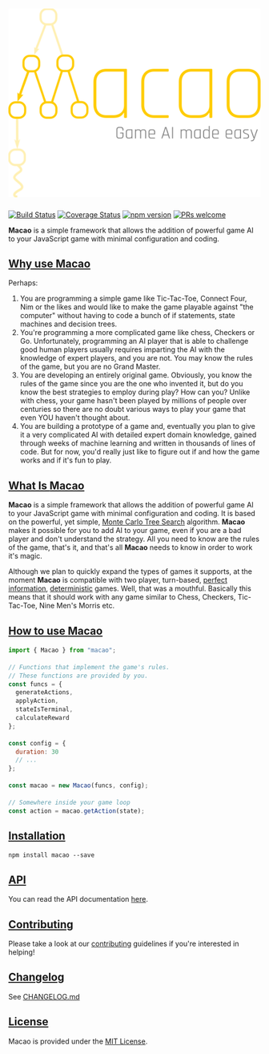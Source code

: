 <h1 align="center">
  <img src="https://github.com/Neoflash1979/macao/raw/master/images/Macao-logo-color.png" alt="Macao Logo" />
</h1>

[![Build Status](https://travis-ci.org/Neoflash1979/macao.svg?branch=master)](https://travis-ci.org/Neoflash1979/macao)
[![Coverage Status](https://coveralls.io/repos/github/Neoflash1979/macao/badge.svg)](https://coveralls.io/github/Neoflash1979/macao)
[![npm version](https://badge.fury.io/js/macao.svg)](https://www.npmjs.com/package/macao)
[![PRs welcome](https://img.shields.io/badge/PRs-welcome-brightgreen.svg)](http://makeapullrequest.com/)

**Macao** is a simple framework that allows the addition of powerful game AI to your JavaScript game with minimal configuration and coding.

## [Why use **Macao**](#why)

Perhaps:

1. You are programming a simple game like Tic-Tac-Toe, Connect Four, Nim or the likes and would like to make the game playable against "the computer" without having to code a bunch of if statements, state machines and decision trees.
2. You're programming a more complicated game like chess, Checkers or Go. Unfortunately, programming an AI player that is able to challenge good human players usually requires imparting the AI with the knowledge of expert players, and you are not. You may know the rules of the game, but you are no Grand Master.
3. You are developing an entirely original game. Obviously, you know the rules of the game since you are the one who invented it, but do you know the best strategies to employ during play? How can you? Unlike with chess, your game hasn't been played by millions of people over centuries so there are no doubt various ways to play your game that even YOU haven't thought about.
4. You are building a prototype of a game and, eventually you plan to give it a very complicated AI with detailed expert domain knowledge, gained through weeks of machine learning and written in thousands of lines of code. But for now, you'd really just like to figure out if and how the game works and if it's fun to play.

## [What Is **Macao**](#what)

**Macao** is a simple framework that allows the addition of powerful game AI to your JavaScript game with minimal configuration and coding. It is based on the powerful, yet simple, [Monte Carlo Tree Search](https://en.wikipedia.org/wiki/Monte_Carlo_tree_search) algorithm. **Macao** makes it possible for you to add AI to your game, even if you are a bad player and don't understand the strategy. All you need to know are the rules of the game, that's it, and that's all **Macao** needs to know in order to work it's magic.

Although we plan to quickly expand the types of games it supports, at the moment **Macao** is compatible with two player, turn-based, [perfect information](https://en.wikipedia.org/wiki/Perfect_information), [deterministic](http://www.whatgamesare.com/determinism.html) games. Well, that was a mouthful. Basically this means that it should work with any game similar to Chess, Checkers, Tic-Tac-Toe, Nine Men's Morris etc.

## [How to use **Macao**](#how)

```javascript
import { Macao } from "macao";

// Functions that implement the game's rules.
// These functions are provided by you.
const funcs = {
  generateActions,
  applyAction,
  stateIsTerminal,
  calculateReward
};

const config = {
  duration: 30
  // ...
};

const macao = new Macao(funcs, config);

// Somewhere inside your game loop
const action = macao.getAction(state);
```

## [Installation](#installation)

```shell
npm install macao --save
```

## [API](#api)

You can read the API documentation [here](https://neoflash1979.github.io/macao/).

## [Contributing](#contributing)

Please take a look at our [contributing](https://github.com/Neoflash1979/macao/blob/master/CONTRIBUTING.md) guidelines if you're interested in helping!

## [Changelog](#changelog)

See [CHANGELOG.md](https://github.com/Neoflash1979/macao/blob/master/CHANGELOG.md)

## [License](#license)

Macao is provided under the [MIT License](https://github.com/Neoflash1979/macao/blob/master/LICENSE).
